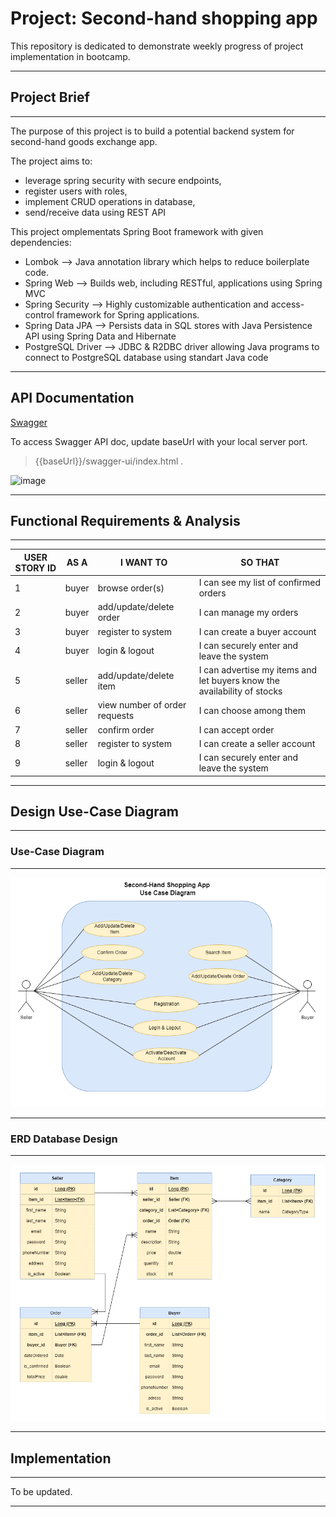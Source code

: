 # Project: Second-hand shopping app

This repository is dedicated to demonstrate weekly progress of project implementation in bootcamp.

---

## Project Brief

---

The purpose of this project is to build a potential backend system for second-hand goods exchange app.

The project aims to:

- leverage spring security with secure endpoints,
- register users with roles,
- implement CRUD operations in database,
- send/receive data using REST API

This project omplementats Spring Boot framework with given dependencies:

- Lombok --> Java annotation library which helps to reduce boilerplate code.
- Spring Web --> Builds web, including RESTful, applications using Spring MVC
- Spring Security --> Highly customizable authentication and access-control framework for Spring applications.
- Spring Data JPA --> Persists data in SQL stores with Java Persistence API using Spring Data and Hibernate
- PostgreSQL Driver --> JDBC & R2DBC driver allowing Java programs to connect to PostgreSQL database using standart Java code

---

## API Documentation

[Swagger](http://localhost:8085/swagger-ui/index.html)

To access Swagger API doc, update baseUrl with your local server port. 

> {{baseUrl}}/swagger-ui/index.html .

![image](https://user-images.githubusercontent.com/19313466/183267107-6a1ac811-e0b5-4a54-bfc0-e2be8b9b74e6.png)

---

## Functional Requirements & Analysis

---

| **USER STORY ID** | **AS A** | **I WANT TO**                        | **SO THAT**                                                             |
|-------------------|----------|--------------------------------------|-------------------------------------------------------------------------|
| 1                 | buyer    | browse order(s)                      | I can see my list of confirmed orders                                   |
| 2                 | buyer    | add/update/delete order              | I can manage my orders                                                  | 
| 3                 | buyer    | register to system                   | I can create a buyer account                                            | 
| 4                 | buyer    | login & logout                       | I can securely enter and leave the system                               | 
| 5                 | seller   | add/update/delete item               | I can advertise my items and let buyers know the availability of stocks |  
| 6                 | seller   | view number of order requests        | I can choose among them                                                 |
| 7                 | seller   | confirm order                        | I can accept order                                                      |
| 8                 | seller   | register to system                   | I can create a seller account                                           |
| 9                 | seller   | login & logout                       | I can securely enter and leave the system                               |

---

## Design Use-Case Diagram

---

### Use-Case Diagram

---

![](https://github.com/Patika-Todeb-Java-Spring-Bootcamp/patika-todeb-javaspringbootcamp-proje-odevleri-gulbalasalamov/blob/master/docs/use-case-diagram-updated.png)

---

### ERD Database Design

---

![](https://github.com/Patika-Todeb-Java-Spring-Bootcamp/patika-todeb-javaspringbootcamp-proje-odevleri-gulbalasalamov/blob/master/docs/entity-relationship-diagram-updated.png)

---

## Implementation

---

To be updated.

---
